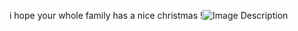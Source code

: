 i hope your whole family has a nice christmas
!![Image Description](/images/Pasted%20image%2020250430111257.png)